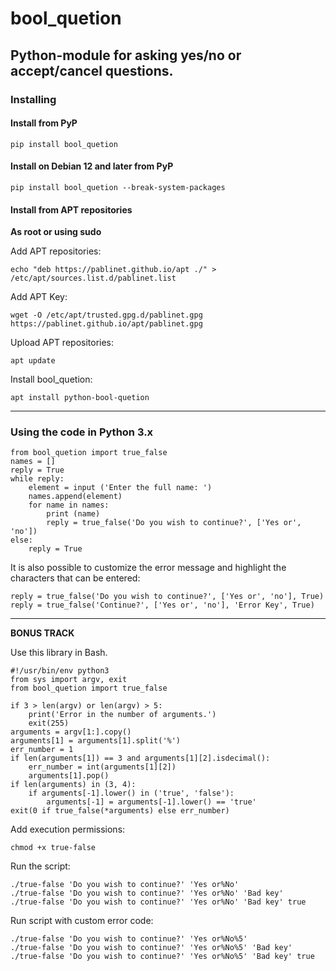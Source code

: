 # bool_quetion
## Python-module for asking yes/no or accept/cancel questions.

### Installing
#### Install from PyP

`pip install bool_quetion`

#### Install on Debian 12 and later from PyP

`pip install bool_quetion --break-system-packages`

#### Install from APT repositories

**As root or using sudo**

Add APT repositories:

`echo "deb https://pablinet.github.io/apt ./" > /etc/apt/sources.list.d/pablinet.list`

Add APT Key:

`wget -O /etc/apt/trusted.gpg.d/pablinet.gpg https://pablinet.github.io/apt/pablinet.gpg`

Upload APT repositories:

`apt update`

Install bool_quetion:

`apt install python-bool-quetion`

---
### Using the code in Python 3.x
~~~
from bool_quetion import true_false
names = []
reply = True
while reply:
    element = input ('Enter the full name: ')
    names.append(element)
    for name in names:
        print (name)
        reply = true_false('Do you wish to continue?', ['Yes or', 'no'])
else:
    reply = True
~~~

It is also possible to customize the error message and highlight the characters that can be entered:
~~~
reply = true_false('Do you wish to continue?', ['Yes or', 'no'], True)
reply = true_false('Continue?', ['Yes or', 'no'], 'Error Key', True)
~~~
---
**BONUS TRACK**

Use this library in Bash.
~~~
#!/usr/bin/env python3
from sys import argv, exit
from bool_quetion import true_false

if 3 > len(argv) or len(argv) > 5:
    print('Error in the number of arguments.')
    exit(255)
arguments = argv[1:].copy()
arguments[1] = arguments[1].split('%')
err_number = 1
if len(arguments[1]) == 3 and arguments[1][2].isdecimal():
    err_number = int(arguments[1][2])
    arguments[1].pop()
if len(arguments) in (3, 4):
    if arguments[-1].lower() in ('true', 'false'):
        arguments[-1] = arguments[-1].lower() == 'true'
exit(0 if true_false(*arguments) else err_number)
~~~

Add execution permissions:

`chmod +x true-false`

Run the script:
~~~
./true-false 'Do you wish to continue?' 'Yes or%No'
./true-false 'Do you wish to continue?' 'Yes or%No' 'Bad key'
./true-false 'Do you wish to continue?' 'Yes or%No' 'Bad key' true
~~~

Run script with custom error code:

~~~
./true-false 'Do you wish to continue?' 'Yes or%No%5'
./true-false 'Do you wish to continue?' 'Yes or%No%5' 'Bad key'
./true-false 'Do you wish to continue?' 'Yes or%No%5' 'Bad key' true
~~~

